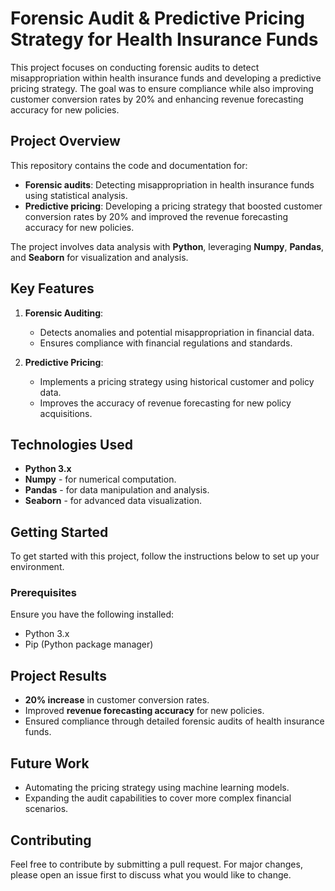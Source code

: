 # Forensic Audit & Predictive Pricing Strategy for Health Insurance Funds

This project focuses on conducting forensic audits to detect misappropriation within health insurance funds and developing a predictive pricing strategy. The goal was to ensure compliance while also improving customer conversion rates by 20% and enhancing revenue forecasting accuracy for new policies.

## Project Overview

This repository contains the code and documentation for:
- **Forensic audits**: Detecting misappropriation in health insurance funds using statistical analysis.
- **Predictive pricing**: Developing a pricing strategy that boosted customer conversion rates by 20% and improved the revenue forecasting accuracy for new policies.

The project involves data analysis with **Python**, leveraging **Numpy**, **Pandas**, and **Seaborn** for visualization and analysis.

## Key Features

1. **Forensic Auditing**:
   - Detects anomalies and potential misappropriation in financial data.
   - Ensures compliance with financial regulations and standards.

2. **Predictive Pricing**:
   - Implements a pricing strategy using historical customer and policy data.
   - Improves the accuracy of revenue forecasting for new policy acquisitions.

## Technologies Used

- **Python 3.x**
- **Numpy** - for numerical computation.
- **Pandas** - for data manipulation and analysis.
- **Seaborn** - for advanced data visualization.

## Getting Started

To get started with this project, follow the instructions below to set up your environment.

### Prerequisites

Ensure you have the following installed:
- Python 3.x
- Pip (Python package manager)

## Project Results

- **20% increase** in customer conversion rates.
- Improved **revenue forecasting accuracy** for new policies.
- Ensured compliance through detailed forensic audits of health insurance funds.

## Future Work

- Automating the pricing strategy using machine learning models.
- Expanding the audit capabilities to cover more complex financial scenarios.

## Contributing

Feel free to contribute by submitting a pull request. For major changes, please open an issue first to discuss what you would like to change.
